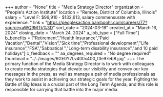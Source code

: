 +++
author = "None"
title = "Media Strategy Director"
organization = "People's Action Institute"
location = "Remote, District of Columbia, Illinois"
salary = "Level F: $96,910 - $132,613, salary commensurate with experience. "
link = "https://peoplesaction.bamboohr.com/careers/77?source=aWQ9MTk%3D"
sort_date = "2024-03-16"
created_at = "March 16, 2024"
closing_date = "March 24, 2024"
a_job_type = ["Full Time"]
b_benefits = ["Retirement","Health Insurance","Paid Vacation","Dental","Vision","Sick time","Professional development","Life insurance","FSA","Sabbatical ","Long-term disability insurance","and 10 paid holidays"]
c_feedback = ""
aa_degrees_required = "No degree required"
thumbnail = "../../images/RGE0Y7Lv400x400_f3e97eb8.jpg"
+++
The primary function of the Media Strategy Director is to work with colleagues to create media strategies that elevate our visibility and convey our key messages in the press, as well as manage a pair of media professionals as they work to assist in achieving our strategic goals for the year. Fighting the Battle of Big Ideas is a crucial part of the Long Term Agenda, and this role is responsible for carrying that battle into the major media.